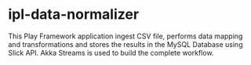 # ipl-data-normalizer
This Play Framework application ingest CSV file, performs data mapping and transformations and stores the results in the MySQL Database using Slick API. Akka Streams is used to build the complete workflow.

